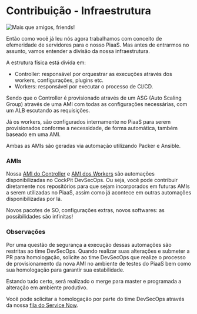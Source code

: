 # Contribuição - Infraestrutura

![Mais que amigos, friends!](https://miro.medium.com/v2/resize:fit:960/1*3gux4QZq2gfyRKFkP3shew.jpeg)

Então como você já leu nós agora trabalhamos com conceito de efemeridade de servidores para o nosso PiaaS. Mas antes de entrarmos no assunto, vamos entender a divisão da nossa infraestrutura.

A estrutura física está divida em:

* Controller: responsável por orquestrar as execuções através dos workers, configurações, plugins etc.
* Workers: responsável por executar o processo de CI/CD.

Sendo que o Controller é provisionado através de um ASG (Auto Scaling Group) através de uma AMI com todas as configurações necessárias, com um ALB escutando as requisições.

Já os workers, são configurados internamente no PiaaS para serem provisionados conforme a necessidade, de forma automática, também baseado em uma AMI.

Ambas as AMIs são geradas via automação utilizando Packer e Ansible.

### AMIs

Nossa [AMI do Controller](https://code.experian.local/projects/SCIB/repos/piaas-build-controller-ami/browse) e [AMI dos Workers](https://code.experian.local/projects/SCIB/repos/piaas-build-agent-ami/browse) são automações disponibilizadas no CockPit DevSecOps. Ou seja, você pode contribuir diretamente nos repositórios para que sejam incorporados em futuras AMIs a serem utilizadas no PiaaS, assim como já acontece em outras automações disponibilizadas por lá.

Novos pacotes de SO, configurações extras, novos softwares: as possibilidades são infinitas!

### Observações

Por uma questão de segurança a execução dessas automações são restritas ao time DevSecOps. Quando realizar suas alterações e submeter a PR para homologação, solicite ao time DevSecOps que realize o processo de provisionamento da nova AMI no ambiente de testes do PiaaS bem como sua homologação para garantir sua estabilidade.

Estando tudo certo, será realizado o merge para master e programada a alteração em ambiente produtivo.

Você pode solicitar a homologação por parte do time DevSecOps através da nossa [fila do Service Now](https://experian.service-now.com/now/nav/ui/classic/params/target/com.glideapp.servicecatalog_cat_item_view.do%3Fv%3D1%26sysparm_id%3Ddb92652c1bab70142e00a860f54bcbeb).